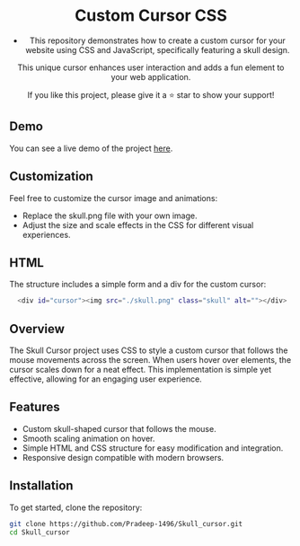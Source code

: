 <h1 align="center">Custom Cursor CSS </h1>
<ul align="center">
  <li>This repository demonstrates how to create a custom cursor for your website using CSS and JavaScript, specifically featuring a skull design.</li>
  
</ul>
<p align="center">This unique cursor enhances user interaction and adds a fun element to your web application.</p>
<p align="center">If you like this project, please give it a ⭐ star to show your support!</p>


## Demo

You can see a live demo of the project [here](https://github.com/Pradeep-1496/Skull_cursor).


## Customization
Feel free to customize the cursor image and animations:
- Replace the skull.png file with your own image.
- Adjust the size and scale effects in the CSS for different visual experiences.


## HTML

The structure includes a simple form and a div for the custom cursor:
```bash
  <div id="cursor"><img src="./skull.png" class="skull" alt=""></div>
 ```


## Overview

The Skull Cursor project uses CSS to style a custom cursor that follows the mouse movements across the screen. When users hover over elements, the cursor scales down for a neat effect. This implementation is simple yet effective, allowing for an engaging user experience.

## Features

- Custom skull-shaped cursor that follows the mouse.
- Smooth scaling animation on hover.
- Simple HTML and CSS structure for easy modification and integration.
- Responsive design compatible with modern browsers.

## Installation

To get started, clone the repository:

```bash
git clone https://github.com/Pradeep-1496/Skull_cursor.git
cd Skull_cursor
